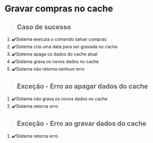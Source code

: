 # Gravar compras no cache

> ## Caso de sucesso

1. ✔️Sistema executa o comando salvar compras
2. ✔️Sistema cria uma data para ser gravada no cache
3. ✔️Sistema apaga os dados do cache atual
4. ✔️Sistema grava os novos dados no cache
5. ✔️Sistema não retorna nenhum erro

> ## Exceção - Erro ao apagar dados do cache

1. ✔️Sistema não grava os novos dados no cache
2. ✔️Sistema retorna erro

> ## Exceção - Erro ao gravar dados do cache

1. ✔️Sistema retorna erro
